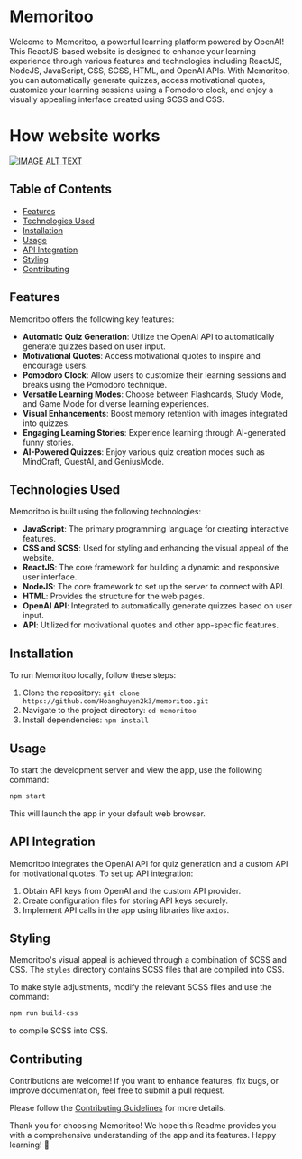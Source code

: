 
# Memoritoo 

Welcome to Memoritoo, a powerful learning platform powered by OpenAI! This ReactJS-based website is designed to enhance your learning experience through various features and technologies including ReactJS, NodeJS, JavaScript, CSS, SCSS, HTML, and OpenAI APIs. With Memoritoo, you can automatically generate quizzes, access motivational quotes, customize your learning sessions using a Pomodoro clock, and enjoy a visually appealing interface created using SCSS and CSS.

# How website works

[![IMAGE ALT TEXT](http://img.youtube.com/vi/kx4aKYlviYs/0.jpg)](http://www.youtube.com/watch?v=kx4aKYlviYs "Memoritoo")
## Table of Contents

- [Features](#features)
- [Technologies Used](#technologies-used)
- [Installation](#installation)
- [Usage](#usage)
- [API Integration](#api-integration)
- [Styling](#styling)
- [Contributing](#contributing)
  
## Features

Memoritoo offers the following key features:

- **Automatic Quiz Generation**: Utilize the OpenAI API to automatically generate quizzes based on user input.
- **Motivational Quotes**: Access motivational quotes to inspire and encourage users.
- **Pomodoro Clock**: Allow users to customize their learning sessions and breaks using the Pomodoro technique.
- **Versatile Learning Modes**: Choose between Flashcards, Study Mode, and Game Mode for diverse learning experiences.
- **Visual Enhancements**: Boost memory retention with images integrated into quizzes.
- **Engaging Learning Stories**: Experience learning through AI-generated funny stories.
- **AI-Powered Quizzes**: Enjoy various quiz creation modes such as MindCraft, QuestAI, and GeniusMode.

## Technologies Used

Memoritoo is built using the following technologies:

- **JavaScript**: The primary programming language for creating interactive features.
- **CSS and SCSS**: Used for styling and enhancing the visual appeal of the website.
- **ReactJS**: The core framework for building a dynamic and responsive user interface.
- **NodeJS**: The core framework to set up the server to connect with API.
- **HTML**: Provides the structure for the web pages.
- **OpenAI API**: Integrated to automatically generate quizzes based on user input.
- **API**: Utilized for motivational quotes and other app-specific features.

## Installation

To run Memoritoo locally, follow these steps:

1. Clone the repository: `git clone https://github.com/Hoanghuyen2k3/memoritoo.git`
2. Navigate to the project directory: `cd memoritoo`
3. Install dependencies: `npm install`

## Usage

To start the development server and view the app, use the following command:

```bash
npm start
```

This will launch the app in your default web browser.

## API Integration

Memoritoo integrates the OpenAI API for quiz generation and a custom API for motivational quotes. To set up API integration:

1. Obtain API keys from OpenAI and the custom API provider.
2. Create configuration files for storing API keys securely.
3. Implement API calls in the app using libraries like `axios`.

## Styling

Memoritoo's visual appeal is achieved through a combination of SCSS and CSS. The `styles` directory contains SCSS files that are compiled into CSS.

To make style adjustments, modify the relevant SCSS files and use the command:

```bash
npm run build-css
```

to compile SCSS into CSS.

## Contributing

Contributions are welcome! If you want to enhance features, fix bugs, or improve documentation, feel free to submit a pull request.

Please follow the [Contributing Guidelines](CONTRIBUTING.md) for more details.

Thank you for choosing Memoritoo! We hope this Readme provides you with a comprehensive understanding of the app and its features. Happy learning! 🌟

